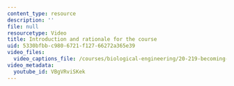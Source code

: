 ```yaml
---
content_type: resource
description: ''
file: null
resourcetype: Video
title: Introduction and rationale for the course
uid: 5330bfbb-c980-6721-f127-66272a365e39
video_files:
  video_captions_file: /courses/biological-engineering/20-219-becoming-the-next-bill-nye-writing-and-hosting-the-educational-show-january-iap-2015/day-1-identity-and-genre/copy_of_day-1-part-1/VBgVRviSKek.vtt
video_metadata:
  youtube_id: VBgVRviSKek
---
```

